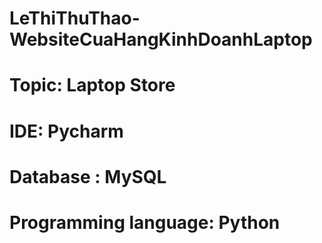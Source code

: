 # LeThiThuThao-WebsiteCuaHangKinhDoanhLaptop
# Topic: Laptop Store
# IDE: Pycharm
# Database : MySQL
# Programming language: Python
